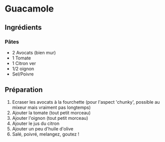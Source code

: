 # Guacamole

## Ingrédients

### Pâtes

* 2 Avocats (bien mur)
* 1 Tomate
* 1 Citron ver
* 1/2 oignon
* Sel/Poivre

## Préparation

1.  Ecraser les avocats à la fourchette (pour l'aspect 'chunky', possible au
    mixeur mais vraiment pas longtemps)
2.  Ajouter la tomate (tout petit morceau)
3.  Ajouter l'oignon (tout petit morceau)
4.  Ajouter le jus du citron
5.  Ajouter un peu d'huile d'olive
6.  Salé, poivré, melangez, goutez !
